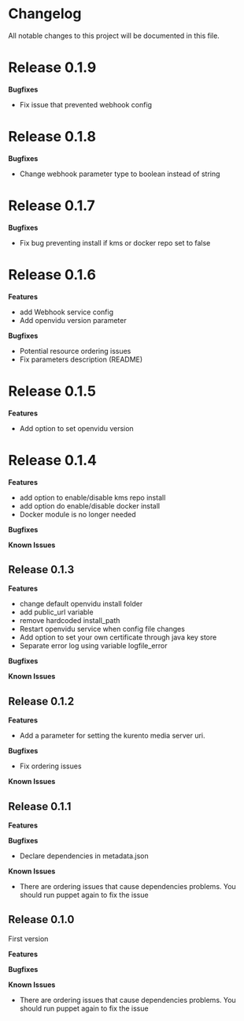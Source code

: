 # Changelog

All notable changes to this project will be documented in this file.

# Release 0.1.9

**Bugfixes**
- Fix issue that prevented webhook config

# Release 0.1.8

**Bugfixes**
- Change webhook parameter type to boolean instead of string

# Release 0.1.7

**Bugfixes**
- Fix bug preventing install if kms or docker repo set to false

# Release 0.1.6

**Features**

* add Webhook service config
* Add openvidu version parameter

**Bugfixes**

* Potential resource ordering issues
* Fix parameters description (README)

# Release 0.1.5

**Features**

* Add option to set openvidu version


# Release 0.1.4

**Features**

* add option to enable/disable kms repo install
* add option do enable/disable docker install
* Docker module is no longer needed

**Bugfixes**


**Known Issues**


## Release 0.1.3

**Features**

* change default openvidu install folder
* add public_url variable
* remove hardcoded install_path
* Restart openvidu service when config file changes
* Add option to set your own certificate through java key store
* Separate error log using variable logfile_error


**Bugfixes**


**Known Issues**



## Release 0.1.2

**Features**

* Add a parameter for setting the kurento media server uri.

**Bugfixes**

* Fix ordering issues

**Known Issues**


## Release 0.1.1

**Features**

**Bugfixes**

* Declare dependencies in metadata.json

**Known Issues**

* There are ordering issues that cause dependencies problems. You should run puppet again to fix the issue



## Release 0.1.0

First version

**Features**

**Bugfixes**

**Known Issues**

* There are ordering issues that cause dependencies problems. You should run puppet again to fix the issue

